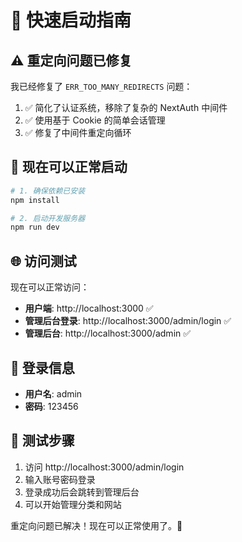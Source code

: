 # 🚀 快速启动指南

## ⚠️ 重定向问题已修复

我已经修复了 `ERR_TOO_MANY_REDIRECTS` 问题：

1. ✅ 简化了认证系统，移除了复杂的 NextAuth 中间件
2. ✅ 使用基于 Cookie 的简单会话管理
3. ✅ 修复了中间件重定向循环

## 🚀 现在可以正常启动

```bash
# 1. 确保依赖已安装
npm install

# 2. 启动开发服务器
npm run dev
```

## 🌐 访问测试

现在可以正常访问：

- **用户端**: http://localhost:3000 ✅
- **管理后台登录**: http://localhost:3000/admin/login ✅  
- **管理后台**: http://localhost:3000/admin ✅

## 🔐 登录信息

- **用户名**: admin
- **密码**: 123456

## 🎯 测试步骤

1. 访问 http://localhost:3000/admin/login
2. 输入账号密码登录
3. 登录成功后会跳转到管理后台
4. 可以开始管理分类和网站

重定向问题已解决！现在可以正常使用了。🎉